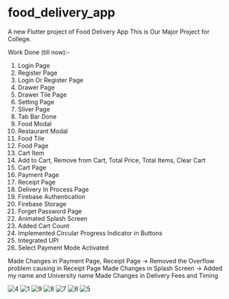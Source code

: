 # food_delivery_app

A new Flutter project of Food Delivery App
This is Our Major Project for College.

Work Done (till now):-

1) Login Page
2) Register Page
3) Login Or Register Page
4) Drawer Page
5) Drawer Tile Page
6) Setting Page
7) Sliver Page
8) Tab Bar Done
9) Food Modal
10) Restaurant Modal
11) Food Tile
12) Food Page
13) Cart Item
14) Add to Cart, Remove from Cart, Total Price, Total Items, Clear Cart
15) Cart Page
16) Payment Page
17) Receipt Page
18) Delivery In Process Page
19) Firebase Authentication
20) Firebase Storage
21) Forget Password Page
22) Animated Splash Screen 
23) Added Cart Count
24) Implemented Circular Progress Indicator in Buttons
25) Integrated UPI
26) Select Payment Mode Activated


Made Changes in Payment Page, Receipt Page -> Removed the Overflow problem causing in Receipt Page
Made Changes in Splash Screen -> Added my name and University name
Made Changes in Delivery Fees and Timing

![4](https://github.com/user-attachments/assets/6db77f1a-0f95-40d8-9d33-34fa7cbe33ab)
![1](https://github.com/user-attachments/assets/c0341bcf-bc46-4819-af99-f4567603ae99)
![9](https://github.com/user-attachments/assets/a0a72e18-aae1-4704-b3e2-731e092424f9)
![8](https://github.com/user-attachments/assets/5f61b5f1-64ef-4eb3-925f-c6e70e2fc1ca)
![7](https://github.com/user-attachments/assets/d0671245-d7d9-4e09-91f2-b31e0f6a0470)
![6](https://github.com/user-attachments/assets/2343d793-3941-4d87-8d0f-2a95516525ad)
![5](https://github.com/user-attachments/assets/5513ba79-22ef-4d99-bfef-c28d7f2881dd)
